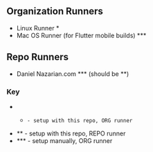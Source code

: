 ## Organization Runners
- Linux Runner *
- Mac OS Runner (for Flutter mobile builds) ***


## Repo Runners
- Daniel Nazarian.com *** (should be **)


### Key
- *     - setup with this repo, ORG runner
- **    - setup with this repo, REPO runner
- ***   - setup manually, ORG runner